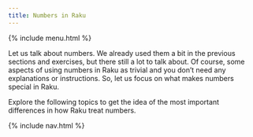 ```yaml
---
title: Numbers in Raku
---
```


{% include menu.html %}

Let us talk about numbers. We already used them a bit in the previous sections and exercises, but there still a lot to talk about. Of course, some aspects of using numbers in Raku as trivial and you don’t need any explanations or instructions. So, let us focus on what makes numbers special in Raku.

Explore the following topics to get the idea of the most important differences in how Raku treat numbers.

{% include nav.html %}
